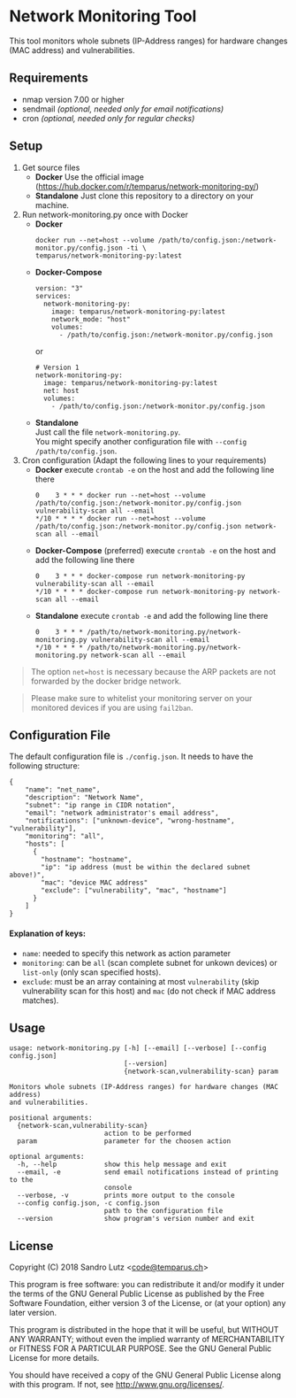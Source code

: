Network Monitoring Tool
=======================

This tool monitors whole subnets (IP-Address ranges) for hardware changes (MAC address) and vulnerabilities.

## Requirements
* nmap version 7.00 or higher
* sendmail *(optional, needed only for email notifications)*
* cron *(optional, needed only for regular checks)*

## Setup
1. Get source files
    * **Docker** Use the official image (https://hub.docker.com/r/temparus/network-monitoring-py/)
    * **Standalone** Just clone this repository to a directory on your machine.
2. Run network-monitoring.py once with Docker <br>
    * **Docker** <br>
      ```
      docker run --net=host --volume /path/to/config.json:/network-monitor.py/config.json -ti \
      temparus/network-monitoring-py:latest
      ```
    * **Docker-Compose** <br>
      ```
      version: "3"
      services:
        network-monitoring-py:
          image: temparus/network-monitoring-py:latest
          network_mode: "host"
          volumes:
            - /path/to/config.json:/network-monitor.py/config.json
      ```
      or
      ```
      # Version 1
      network-monitoring-py:
        image: temparus/network-monitoring-py:latest
        net: host
        volumes:
          - /path/to/config.json:/network-monitor.py/config.json
      ```
    * **Standalone** <br>
	  Just call the file `network-monitoring.py`. <br>
      You might specify another configuration file with `--config /path/to/config.json`.
3. Cron configuration (Adapt the following lines to your requirements)
    * **Docker** execute `crontab -e` on the host and add the following line there <br>
      ```
      0    3 * * * docker run --net=host --volume /path/to/config.json:/network-monitor.py/config.json vulnerability-scan all --email
      */10 * * * * docker run --net=host --volume /path/to/config.json:/network-monitor.py/config.json network-scan all --email
      ```
    * **Docker-Compose** (preferred) execute `crontab -e` on the host and add the following line there <br>
      ```
      0    3 * * * docker-compose run network-monitoring-py vulnerability-scan all --email
      */10 * * * * docker-compose run network-monitoring-py network-scan all --email
      ```
    * **Standalone** execute `crontab -e` and add the following line there<br>
      ```
      0    3 * * * /path/to/network-monitoring.py/network-monitoring.py vulnerability-scan all --email
      */10 * * * * /path/to/network-monitoring.py/network-monitoring.py network-scan all --email
      ```
> The option `net=host` is necessary because the ARP packets are not forwarded by the docker bridge network.

> Please make sure to whitelist your monitoring server on your monitored devices if you are using `fail2ban`.

## Configuration File

The default configuration file is `./config.json`. It needs to have the following structure:

```
{
    "name": "net_name",
    "description": "Network Name",
    "subnet": "ip range in CIDR notation",
    "email": "network administrator's email address",
    "notifications": ["unknown-device", "wrong-hostname", "vulnerability"],
    "monitoring": "all",
    "hosts": [
      {
        "hostname": "hostname",
        "ip": "ip address (must be within the declared subnet above!)",
        "mac": "device MAC address"
        "exclude": ["vulnerability", "mac", "hostname"]
      }
    ]
}
```

#### Explanation of keys:
* `name`: needed to specify this network as action parameter
* `monitoring`: can be `all` (scan complete subnet for unkown devices) or `list-only` (only scan specified hosts).
* `exclude`: must be an array containing at most `vulnerability` (skip vulnerability scan for this host) and `mac` (do not check if MAC address matches).

## Usage
```
usage: network-monitoring.py [-h] [--email] [--verbose] [--config config.json]
                             [--version]
                             {network-scan,vulnerability-scan} param

Monitors whole subnets (IP-Address ranges) for hardware changes (MAC address)
and vulnerabilities.

positional arguments:
  {network-scan,vulnerability-scan}
                        action to be performed
  param                 parameter for the choosen action

optional arguments:
  -h, --help            show this help message and exit
  --email, -e           send email notifications instead of printing to the
                        console
  --verbose, -v         prints more output to the console
  --config config.json, -c config.json
                        path to the configuration file
  --version             show program's version number and exit

```

## License
Copyright (C) 2018 Sandro Lutz \<code@temparus.ch\>

This program is free software: you can redistribute it and/or modify
it under the terms of the GNU General Public License as published by
the Free Software Foundation, either version 3 of the License, or
(at your option) any later version.

This program is distributed in the hope that it will be useful,
but WITHOUT ANY WARRANTY; without even the implied warranty of
MERCHANTABILITY or FITNESS FOR A PARTICULAR PURPOSE.  See the
GNU General Public License for more details.

You should have received a copy of the GNU General Public License
along with this program.  If not, see <http://www.gnu.org/licenses/>.
